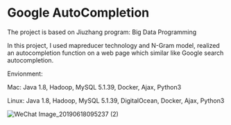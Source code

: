 # Google AutoCompletion
The project is based on Jiuzhang program: Big Data Programming

In this project, I used mapreducer technology and N-Gram model, realized an autocompletion function on a web page which similar like Google search autocompletion.

Envionment:

  Mac: Java 1.8,
       Hadoop,
       MySQL 5.1.39,
       Docker,
       Ajax,
       Python3
       
  Linux: Java 1.8,
         Hadoop,
         MySQL 5.1.39,
         DigitalOcean,
         Docker,
         Ajax,
         Python3
         
![WeChat Image_20190618095237 (2)](https://user-images.githubusercontent.com/51211808/59690526-94026500-91af-11e9-83d3-6b1f47267306.jpg)
